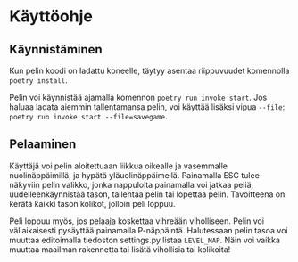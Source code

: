 # Käyttöohje

## Käynnistäminen

Kun pelin koodi on ladattu koneelle, täytyy asentaa riippuvuudet komennolla `poetry install`. 

Pelin voi käynnistää ajamalla komennon `poetry run invoke start`. Jos haluaa ladata aiemmin tallentamansa pelin, voi käyttää lisäksi vipua `--file`: `poetry run invoke start --file=savegame`. 

## Pelaaminen

Käyttäjä voi pelin aloitettuaan liikkua oikealle ja vasemmalle nuolinäppäimillä, ja hypätä yläuolinäppäimellä. Painamalla ESC tulee näkyviin pelin valikko, jonka 
nappuloita painamalla voi jatkaa peliä, uudelleenkäynnistää tason, tallentaa pelin tai lopettaa pelin. Tavoitteena on kerätä kaikki tason kolikot, jolloin peli loppuu.

Peli loppuu myös, jos pelaaja koskettaa vihreään viholliseen. Pelin voi väliaikaisesti pysäyttää painamalla P-näppäintä. 
Halutessaan pelin tasoa voi muuttaa editoimalla tiedoston settings.py listaa `LEVEL_MAP`. Näin voi vaikka muuttaa maailman rakennetta tai lisätä vihollisia tai kolikoita!

